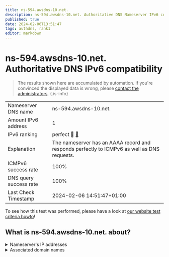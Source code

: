 ```yaml
---
title: ns-594.awsdns-10.net.
description: ns-594.awsdns-10.net. Authoritative DNS Nameserver IPv6 compatibility
published: true
date: 2024-02-06T13:51:47
tags: authdns, rank1
editor: markdown
---
```


# ns-594.awsdns-10.net. Authoritative DNS IPv6 compatibility

> The results shown here are accumulated by automation. If you're convinced the displayed data is wrong, please [contact the administrators](/howto/chat). 
{.is-info}




|   |   |
| - | - |
| Nameserver DNS name | ns-594.awsdns-10.net.
| Amount IPv6 address | 1
| IPv6 ranking | perfect :1st_place_medal: [🔗](/howto/ranking) |
| Explanation | The nameserver has an AAAA record and responds perfectly to ICMPv6 as well as DNS requests. |
| ICMPv6 success rate | 100%|
| DNS query success rate | 100% |
| Last Check Timestamp | 2024-02-06 14:51:47+01:00 |

To see how this test was performed, please have a look at [our website test criteria howto](/howto/testcriteria/authdns)!


## What is ns-594.awsdns-10.net. about?




<details>
<summary>Nameserver's IP addresses</summary>

2600:9000:5302:5200::1

</details>



<details>
<summary>Associated domain names</summary>

neo4j.com

</details>
